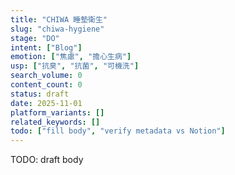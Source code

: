 ```yaml
---
title: "CHIWA 睡墊衛生"
slug: "chiwa-hygiene"
stage: "DO"
intent: ["Blog"]
emotion: ["焦慮", "擔心生病"]
usp: ["抗臭", "抗菌", "可機洗"]
search_volume: 0
content_count: 0
status: draft
date: 2025-11-01
platform_variants: []
related_keywords: []
todo: ["fill body", "verify metadata vs Notion"]
---
```


TODO: draft body
